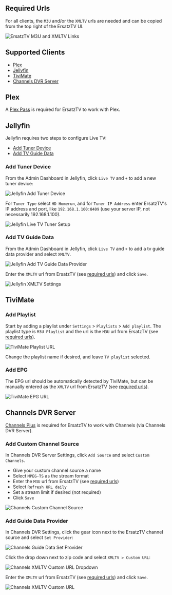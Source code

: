 ﻿## Required Urls

For all clients, the `M3U` and/or the `XMLTV` urls are needed and can be copied from the top right of the ErsatzTV UI.

![ErsatzTV M3U and XMLTV Links](../images/etv-m3u-xmltv-links.png)

## Supported Clients

- [Plex](#plex)
- [Jellyfin](#jellyfin)
- [TiviMate](#tivimate)
- [Channels DVR Server](#channels-dvr-server)

## Plex

A [Plex Pass](https://www.plex.tv/plex-pass/) is required for ErsatzTV to work with Plex.

## Jellyfin

Jellyfin requires two steps to configure Live TV:

- [Add Tuner Device](#add-tuner-device)
- [Add TV Guide Data](#add-tv-guide-data)

### Add Tuner Device

From the Admin Dashboard in Jellyfin, click `Live TV` and `+` to add a new tuner device:

![Jellyfin Add Tuner Device](../images/jellyfin-add-tuner-device.png)

For `Tuner Type` select `HD Homerun`, and for `Tuner IP Address` enter ErsatzTV's IP address and port, like `192.168.1.100:8409` (use your server IP, not necessarily 192.168.1.100).

![Jellyfin Live TV Tuner Setup](../images/jellyfin-live-tv-tuner-setup.png)

### Add TV Guide Data

From the Admin Dashboard in Jellyfin, click `Live TV` and `+` to add a tv guide data provider and select `XMLTV`.

![Jellyfin Add TV Guide Data Provider](../images/jellyfin-add-tv-guide-data-provider.png)

Enter the `XMLTV` url from ErsatzTV (see [required urls](#required-urls)) and click `Save`.

![Jellyfin XMLTV Settings](../images/jellyfin-xmltv-settings.png)

## TiviMate

### Add Playlist

Start by adding a playlist under `Settings` > `Playlists` > `Add playlist`.
The playlist type is `M3U Playlist` and the url is the `M3U` url from ErsatzTV (see [required urls](#required-urls)).

![TiviMate Playlist URL](../images/tivimate-playlist-url.png)

Change the playlist name if desired, and leave `TV playlist` selected.

### Add EPG

The EPG url should be automatically detected by TiviMate, but can be manually entered as the `XMLTV` url from ErsatzTV (see [required urls](#required-urls)).

![TiviMate EPG URL](../images/tivimate-epg-url.png)

## Channels DVR Server

[Channels Plus](https://getchannels.com/plus/) is required for ErsatzTV to work with Channels (via Channels DVR Server).

### Add Custom Channel Source

In Channels DVR Server Settings, click `Add Source` and select `Custom Channels`.

- Give your custom channel source a name
- Select `MPEG-TS` as the stream format
- Enter the `M3U` url from ErsatzTV (see [required urls](#required-urls))
- Select `Refresh URL daily`
- Set a stream limit if desired (not required)
- Click `Save`

![Channels Custom Channel Source](../images/channels-custom-channels-source.png)

### Add Guide Data Provider

In Channels DVR Settings, click the gear icon next to the ErsatzTV channel source and select `Set Provider`:

![Channels Guide Data Set Provider](../images/channels-guide-data-set-provider.png)

Click the drop down next to zip code and select `XMLTV > Custom URL`:

![Channels XMLTV Custom URL Dropdown](../images/channels-xmltv-custom-url-dropdown.png)

Enter the `XMLTV` url from ErsatzTV (see [required urls](#required-urls)) and click `Save`.

![Channels XMLTV Custom URL](../images/channels-xmltv-custom-url.png)